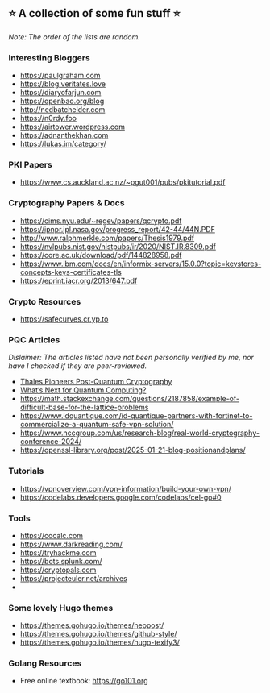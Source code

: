 ## ⭐️ A collection of some fun stuff ⭐️
_Note: The order of the lists are random._

### Interesting Bloggers
* https://paulgraham.com
* https://blog.veritates.love
* https://diaryofarjun.com
* https://openbao.org/blog
* http://nedbatchelder.com
* https://n0rdy.foo
* https://airtower.wordpress.com
* https://adnanthekhan.com
* https://lukas.im/category/

### PKI Papers
* https://www.cs.auckland.ac.nz/~pgut001/pubs/pkitutorial.pdf

### Cryptography Papers & Docs
* https://cims.nyu.edu/~regev/papers/qcrypto.pdf
* https://ipnpr.jpl.nasa.gov/progress_report/42-44/44N.PDF
* http://www.ralphmerkle.com/papers/Thesis1979.pdf
* https://nvlpubs.nist.gov/nistpubs/ir/2020/NIST.IR.8309.pdf
* https://core.ac.uk/download/pdf/144828958.pdf
* https://www.ibm.com/docs/en/informix-servers/15.0.0?topic=keystores-concepts-keys-certificates-tls
* https://eprint.iacr.org/2013/647.pdf

### Crypto Resources
* https://safecurves.cr.yp.to

### PQC Articles
_Dislaimer: The articles listed have not been personally verified by me, nor have I checked if they are peer-reviewed._
* [Thales Pioneers Post-Quantum Cryptography](https://www.thalesgroup.com/en/worldwide/digital-identity-and-security/press_release/thales-pioneers-post-quantum-cryptography)
* [What’s Next for Quantum Computing?](https://www.technologyreview.com/2023/01/06/1066317/whats-next-for-quantum-computing/#:~:text=The%20company%20says%20it%20expects,%2C%20relevant%20calculations—in%202023.)
* https://math.stackexchange.com/questions/2187858/example-of-difficult-base-for-the-lattice-problems
* https://www.idquantique.com/id-quantique-partners-with-fortinet-to-commercialize-a-quantum-safe-vpn-solution/
* https://www.nccgroup.com/us/research-blog/real-world-cryptography-conference-2024/
* https://openssl-library.org/post/2025-01-21-blog-positionandplans/

### Tutorials
* https://vpnoverview.com/vpn-information/build-your-own-vpn/
* https://codelabs.developers.google.com/codelabs/cel-go#0

### Tools
* https://cocalc.com
* https://www.darkreading.com/
* https://tryhackme.com
* https://bots.splunk.com/
* https://cryptopals.com
* https://projecteuler.net/archives
* 
### Some lovely Hugo themes
* https://themes.gohugo.io/themes/neopost/
* https://themes.gohugo.io/themes/github-style/
* https://themes.gohugo.io/themes/hugo-texify3/

### Golang Resources
* Free online textbook: https://go101.org
